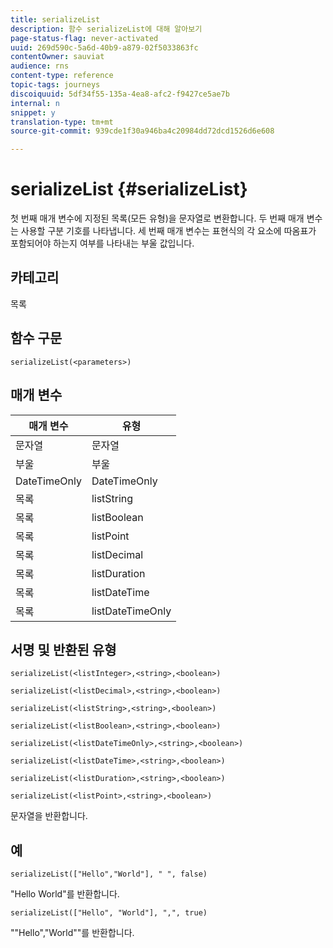 ```yaml
---
title: serializeList
description: 함수 serializeList에 대해 알아보기
page-status-flag: never-activated
uuid: 269d590c-5a6d-40b9-a879-02f5033863fc
contentOwner: sauviat
audience: rns
content-type: reference
topic-tags: journeys
discoiquuid: 5df34f55-135a-4ea8-afc2-f9427ce5ae7b
internal: n
snippet: y
translation-type: tm+mt
source-git-commit: 939cde1f30a946ba4c20984dd72dcd1526d6e608

---
```



# serializeList {#serializeList}

첫 번째 매개 변수에 지정된 목록(모든 유형)을 문자열로 변환합니다. 두 번째 매개 변수는 사용할 구분 기호를 나타냅니다. 세 번째 매개 변수는 표현식의 각 요소에 따옴표가 포함되어야 하는지 여부를 나타내는 부울 값입니다.

## 카테고리

목록

## 함수 구문

`serializeList(<parameters>)`

## 매개 변수

| 매개 변수 | 유형 |
|-----------|------------------|
| 문자열 | 문자열 |
| 부울 | 부울 |
| DateTimeOnly | DateTimeOnly |
| 목록 | listString |
| 목록 | listBoolean |
| 목록 | listPoint |
| 목록 | listDecimal |
| 목록 | listDuration |
| 목록 | listDateTime |
| 목록 | listDateTimeOnly |

## 서명 및 반환된 유형

`serializeList(<listInteger>,<string>,<boolean>)`

`serializeList(<listDecimal>,<string>,<boolean>)`

`serializeList(<listString>,<string>,<boolean>)`

`serializeList(<listBoolean>,<string>,<boolean>)`

`serializeList(<listDateTimeOnly>,<string>,<boolean>)`

`serializeList(<listDateTime>,<string>,<boolean>)`

`serializeList(<listDuration>,<string>,<boolean>)`

`serializeList(<listPoint>,<string>,<boolean>)`

문자열을 반환합니다.

## 예

`serializeList(["Hello","World"], " ", false)`

&quot;Hello World&quot;를 반환합니다.

`serializeList(["Hello", "World"], ",", true)`

&quot;&quot;Hello&quot;,&quot;World&quot;&quot;를 반환합니다.
